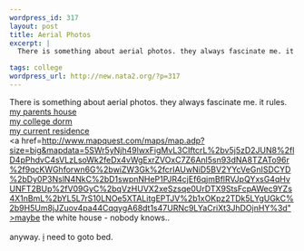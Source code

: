 ```yaml
--- 
wordpress_id: 317
layout: post
title: Aerial Photos
excerpt: |
  There is something about aerial photos. they always fascinate me. it rules.

tags: college
wordpress_url: http://new.nata2.org/?p=317
---
```

There is something about aerial photos. they always fascinate me. it rules.<br/>
<a href="http://www.mapquest.com/maps/map.adp?mapdata=hP0urGiog%252bd466t1KmoLjKfQsXBmYGN0kJoqEG5gAC2RgO%252bTtB1hI5My4%252fWYUzgbC1AQzmm9boT1MhshHP0aQIolQdiqz4bpuMz4r0C0kZhMBM%252bYYcDS5YQb%252fRfY4R%252biQweEYntMu1pfi8uPwYh99fQuoH83qMAoSbna78bIwBXnICHH48%252boXTbLKJ83hslTC79GQtiS1aEBUub3%252bMAIICjDfcL1FQysXUSt7hxcFgSt12cXNw0ndmnNuJB3Z%252b1akhT6AedhNtvTQO%252fbVOWpw19sNX6hNSVP7ZOBYtca2sFO7JdXRX%252fqp3gFJIIQpl14KaiWYVH%252b9bYW8%252bYCz426%252b9sdkRoqhD7PmK2lgDFON78%253d&click=center&map.x=174&map.y=70">my parents house</a><br/><a href="http://www.mapquest.com/maps/map.adp?zoom=11&mapdata=AFgqNiuzR%2brJy0LcN2wnLvWi7Cxehm5PUpIoYWEJ9JgYBTsqTwDT9VSvGDhE8n8Gx8O4DCstj01LN14hzHBLOIu06KEJP1xec3Kj2iVFTDxAuC9YOyrec3tHDbudT%2fcRZQTkvTVNW50co6e0V6u2AXZyrNcjz4tXNp27T03TfVLZLPPQSfh3Qg3bYsf6YiLByMqVL%2fMSkuESQ9s4G7L%2flevepR0FilY8xS%2fl7v2DdtNewJ4%2f2cfmKt8Cjt04qy4VOpov5zZsXEhMEIxXwlRWyVWNuqJOLMPSvhedSx9Ydaqx6NSA%2f4ri3rK5Qj7m1XryJtk15xuDXWbpl%2fTgEGIweBAMpiU020OMsbuO7fT4iwMYttu%2bKbVxGInzzHpcd3g9">my college dorm</a><br/><a href="http://www.mapquest.com/maps/map.adp?size=big&mapdata=uSSjFjlWFD%2fnBR3jE18zu0NI0%2f9vniY0bClGqnObpFJ%2fl5yPUhfmSuNutnjO4FSL6SKvqRyQiH5HYCt7zoXA0C2k%2b6rszKNWKMUsvAT5ae3r8BLxNx52K8kdsj6uvGIgv15Nz8xy1NLQlMA9rgBcCGfLt6NHfz%2f1Sg3Rmrt8wRs7hM%2fs%2bdOJ%2bjBWGsxjkFfcvmkQhBcZvcCrsyvkjWEK17po1H5W8AnC50Qy2svNdT9UqviQwekP2cKW%2f%2bsvAl1Bn0ODogpl40qlW%2bJnRHGe8il3RMde0SeaKmACZSh9UcbD%2fNzwdje36uzYHIBbFSNyd%2bgfWuAEJNMC9J5kR7go9v915oUeMyIhmZeAy%2bKhZMCg7KXGX0mrHA%3d%3d">my current residence</a><br/><a href=http://www.mapquest.com/maps/map.adp?size=big&mapdata=5SWr5yNjh49lwxFigMvL3CIftcrL%2bv5j5zD2JUN8%2flD4pPhdvC4sVLzLsoWk2feDx4vWgExrZVOxC7Z6Anl5sn93dNA8TZATo96r%2f9qcKWGhforwn6G%2bwiZW3Gk%2fcrIAUwNiD5BV2YYcVeGnISDCYD%2bDy0P3NslN4NkC%2bD1swpnNHeP1PJR4cjEf6qjmBflRVJpQYxsG4qHvUNFT2BUp%2fV09GyC%2bqVzHUVX2xeSzsqe0UrDTX9StsFcpAWec9YZs4X1nBmL%2bYL5L7rS10LNOe5XTALitgEPTJV%2b1xOKpz2TDk5LYgUGkC%2b9H5Um8jJZuov4pa44CqqygA68dt1s47URNc9LYaCriXt3JhDOjnHY%3d">maybe the white house</a> - nobody knows..
<br/><br/>anyway. <a href="http://www.lyrics.pl/teksty/zagraniczne/skee-lo/iwish.htm">i</a> need to goto bed. 
